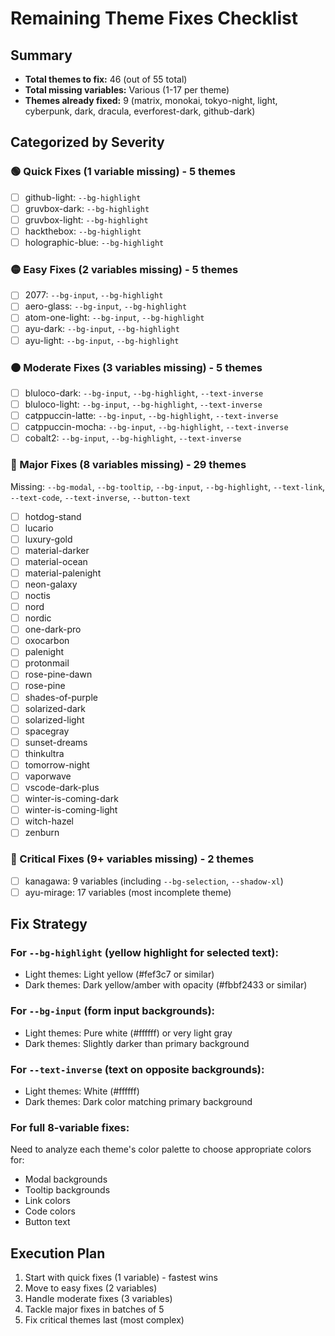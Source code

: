 # Remaining Theme Fixes Checklist

## Summary
- **Total themes to fix:** 46 (out of 55 total)
- **Total missing variables:** Various (1-17 per theme)
- **Themes already fixed:** 9 (matrix, monokai, tokyo-night, light, cyberpunk, dark, dracula, everforest-dark, github-dark)

## Categorized by Severity

### 🟢 Quick Fixes (1 variable missing) - 5 themes
- [ ] github-light: `--bg-highlight`
- [ ] gruvbox-dark: `--bg-highlight`
- [ ] gruvbox-light: `--bg-highlight` 
- [ ] hackthebox: `--bg-highlight`
- [ ] holographic-blue: `--bg-highlight`

### 🟡 Easy Fixes (2 variables missing) - 5 themes
- [ ] 2077: `--bg-input`, `--bg-highlight`
- [ ] aero-glass: `--bg-input`, `--bg-highlight`
- [ ] atom-one-light: `--bg-input`, `--bg-highlight`
- [ ] ayu-dark: `--bg-input`, `--bg-highlight`
- [ ] ayu-light: `--bg-input`, `--bg-highlight`

### 🟠 Moderate Fixes (3 variables missing) - 5 themes
- [ ] bluloco-dark: `--bg-input`, `--bg-highlight`, `--text-inverse`
- [ ] bluloco-light: `--bg-input`, `--bg-highlight`, `--text-inverse`
- [ ] catppuccin-latte: `--bg-input`, `--bg-highlight`, `--text-inverse`
- [ ] catppuccin-mocha: `--bg-input`, `--bg-highlight`, `--text-inverse`
- [ ] cobalt2: `--bg-input`, `--bg-highlight`, `--text-inverse`

### 🔴 Major Fixes (8 variables missing) - 29 themes
Missing: `--bg-modal`, `--bg-tooltip`, `--bg-input`, `--bg-highlight`, `--text-link`, `--text-code`, `--text-inverse`, `--button-text`

- [ ] hotdog-stand
- [ ] lucario
- [ ] luxury-gold
- [ ] material-darker
- [ ] material-ocean
- [ ] material-palenight
- [ ] neon-galaxy
- [ ] noctis
- [ ] nord
- [ ] nordic
- [ ] one-dark-pro
- [ ] oxocarbon
- [ ] palenight
- [ ] protonmail
- [ ] rose-pine-dawn
- [ ] rose-pine
- [ ] shades-of-purple
- [ ] solarized-dark
- [ ] solarized-light
- [ ] spacegray
- [ ] sunset-dreams
- [ ] thinkultra
- [ ] tomorrow-night
- [ ] vaporwave
- [ ] vscode-dark-plus
- [ ] winter-is-coming-dark
- [ ] winter-is-coming-light
- [ ] witch-hazel
- [ ] zenburn

### 🔴 Critical Fixes (9+ variables missing) - 2 themes
- [ ] kanagawa: 9 variables (including `--bg-selection`, `--shadow-xl`)
- [ ] ayu-mirage: 17 variables (most incomplete theme)

## Fix Strategy

### For `--bg-highlight` (yellow highlight for selected text):
- Light themes: Light yellow (#fef3c7 or similar)
- Dark themes: Dark yellow/amber with opacity (#fbbf2433 or similar)

### For `--bg-input` (form input backgrounds):
- Light themes: Pure white (#ffffff) or very light gray
- Dark themes: Slightly darker than primary background

### For `--text-inverse` (text on opposite backgrounds):
- Light themes: White (#ffffff)
- Dark themes: Dark color matching primary background

### For full 8-variable fixes:
Need to analyze each theme's color palette to choose appropriate colors for:
- Modal backgrounds
- Tooltip backgrounds
- Link colors
- Code colors
- Button text

## Execution Plan
1. Start with quick fixes (1 variable) - fastest wins
2. Move to easy fixes (2 variables)
3. Handle moderate fixes (3 variables)
4. Tackle major fixes in batches of 5
5. Fix critical themes last (most complex)